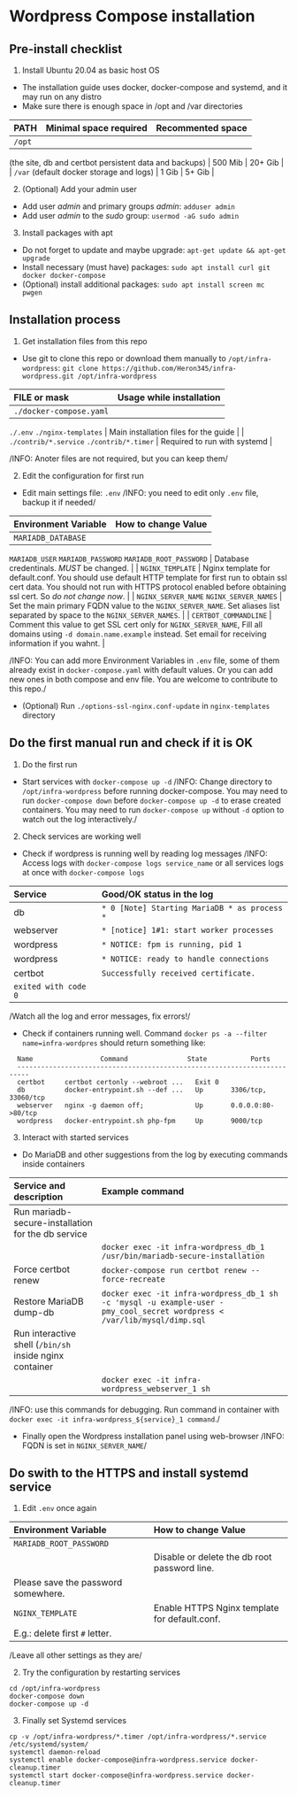 
# Wordpress Compose installation

## Pre-install checklist

1. Install Ubuntu 20.04 as basic host OS
 * The installation guide uses docker, docker-compose and systemd,
   and it may run on any distro
 * Make sure there is enough space in /opt and /var directories

 | PATH | Minimal space required | Recommented space |
 |:-----|------------------------|-------------------|
 | ```/opt```
   (the site, db and certbot persistent data and backups)
        | 500 Mib                | 20+ Gib           |
 | ```/var```
   (default docker storage and logs)
        | 1 Gib                  | 5+ Gib            |

2. (Optional) Add your admin user
 * Add user *admin* and primary groups *admin*: ```adduser admin```
 * Add user *admin* to the *sudo* group: ```usermod -aG sudo admin```

3. Install packages with apt
 * Do not forget to update and maybe upgrade: ```apt-get update && apt-get upgrade```
 * Install necessary (must have) packages: ```sudo apt install curl git docker docker-compose```
 * (Optional) install additional packages: ```sudo apt install screen mc pwgen```

## Installation process

1. Get installation files from this repo
 * Use git to clone this repo or download them manually to ```/opt/infra-wordpress```:
 ```git clone https://github.com/Heron345/infra-wordpress.git /opt/infra-wordpress```

 | FILE or mask | Usage while installation |
 |:-------------|--------------------------|
 | ```./docker-compose.yaml```
   ```./.env```
   ```./nginx-templates```
                | Main installation files for the guide |
 | ```./contrib/*.service```
   ```./contrib/*.timer```
                | Required to run with systemd |

 /INFO: Anoter files are not required, but you can keep them/

2. Edit the configuration for first run
 * Edit main settings file: ```.env```
 /INFO: you need to edit only ```.env``` file, backup it if needed/

 | Environment Variable | How to change Value |
 |:---------------------|:--------------------|
 | ```MARIADB_DATABASE```
   ```MARIADB_USER```
   ```MARIADB_PASSWORD```
   ```MARIADB_ROOT_PASSWORD```
                        | Database credentinals. *MUST* be changed. |
 | ```NGINX_TEMPLATE``` | Nginx template for default.conf.
                          You should use default HTTP template for first run to obtain ssl cert data.
                          You should not run with HTTPS protocol enabled before obtaining ssl cert.
                          So *do not change now*. |
 | ```NGINX_SERVER_NAME```
   ```NGINX_SERVER_NAMES```
                        | Set the main primary FQDN value to the ```NGINX_SERVER_NAME```.
                          Set aliases list separated by space to the ```NGINX_SERVER_NAMES```. |
 | ```CERTBOT_COMMANDLINE```
                        | Comment this value to get SSL cert only for ```NGINX_SERVER_NAME```,
                          Fill all domains using ```-d domain.name.example``` instead.
                          Set email for receiving information if you wahnt. |

 /INFO: You can add more Environment Variables in ```.env``` file,
  some of them already exist in ```docker-compose.yaml``` with default values.
  Or you can add new ones in both compose and env file.
  You are welcome to contribute to this repo./

 * (Optional) Run ```./options-ssl-nginx.conf-update``` in ```nginx-templates``` directory

## Do the first manual run and check if it is OK

1. Do the first run
 * Start services with ```docker-compose up -d```
 /INFO: Change directory to ```/opt/infra-wordpress``` before running docker-compose.
  You may need to run ```docker-compose down``` before ```docker-compose up -d``` to erase created containers.
  You may need to run ```docker-compose up``` without ```-d``` option to watch out the log interactively./

2. Check services are working well
 * Check if wordpress is running well by reading log messages
 /INFO: Access logs with ```docker-compose logs service_name```
  or all services logs at once with ```docker-compose logs```

 | Service   | Good/OK status in the log |
 |:----------|:--------------------------|
 | db        | ```* 0 [Note] Starting MariaDB * as process *``` |
 | webserver | ```* [notice] 1#1: start worker processes```     |
 | wordpress | ```* NOTICE: fpm is running, pid 1```            |
 | wordpress | ```* NOTICE: ready to handle connections```      |
 | certbot   | ```Successfully received certificate.```         |
               ```exited with code 0```                         |
 /Watch all the log and error messages, fix errors!/

 * Check if containers running well. Command ```docker ps -a --filter name=infra-wordpres```
 should return something like:
```
  Name                 Command               State           Ports
  -------------------------------------------------------------------------
  certbot     certbot certonly --webroot ...   Exit 0
  db          docker-entrypoint.sh --def ...   Up       3306/tcp, 33060/tcp
  webserver   nginx -g daemon off;             Up       0.0.0.0:80->80/tcp
  wordpress   docker-entrypoint.sh php-fpm     Up       9000/tcp
```

3. Interact with started services
 * Do MariaDB and other suggestions from the log by executing commands inside containers

 | Service and description | Example command |
 |:------------------------|:----------------|
 | Run mariadb-secure-installation for the db service
                           | ```docker exec -it infra-wordpress_db_1 /usr/bin/mariadb-secure-installation``` |
 | Force certbot renew     | ```docker-compose run certbot renew --force-recreate``` |
 | Restore MariaDB dump-db | ```docker exec -it infra-wordpress_db_1 sh -c 'mysql -u example-user -pmy_cool_secret wordpress < /var/lib/mysql/dimp.sql``` |
 | Run interactive shell (```/bin/sh``` inside nginx container
                           | ```docker exec -it infra-wordpress_webserver_1 sh``` |
 /INFO: use this commands for debugging.
  Run command in container with ```docker exec -it infra-wordpress_${service}_1 command```./

 * Finally open the Wordpress installation panel using web-browser
  /INFO: FQDN is set in ```NGINX_SERVER_NAME```/

## Do swith to the HTTPS and install systemd service

1. Edit ```.env``` once again

 | Environment Variable | How to change Value |
 |:---------------------|:--------------------|
 | ```MARIADB_ROOT_PASSWORD```
                        | Disable or delete the db root password line.
                          Please save the password somewhere. |
 | ```NGINX_TEMPLATE``` | Enable HTTPS Nginx template for default.conf.
                          E.g.: delete first ```#``` letter. |
 /Leave all other settings as they are/

2. Try the configuration by restarting services
```
cd /opt/infra-wordpress
docker-compose down
docker-compose up -d
```

3. Finally set Systemd services
```
cp -v /opt/infra-wordpress/*.timer /opt/infra-wordpress/*.service /etc/systemd/system/
systemctl daemon-reload
systemctl enable docker-compose@infra-wordpress.service docker-cleanup.timer
systemctl start docker-compose@infra-wordpress.service docker-cleanup.timer
```
